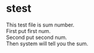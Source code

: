 # stest
This test file is sum number.<br/>
First put first num.<br/>
Second put second num.<br/>
Then system will tell you the sum.<br/>
